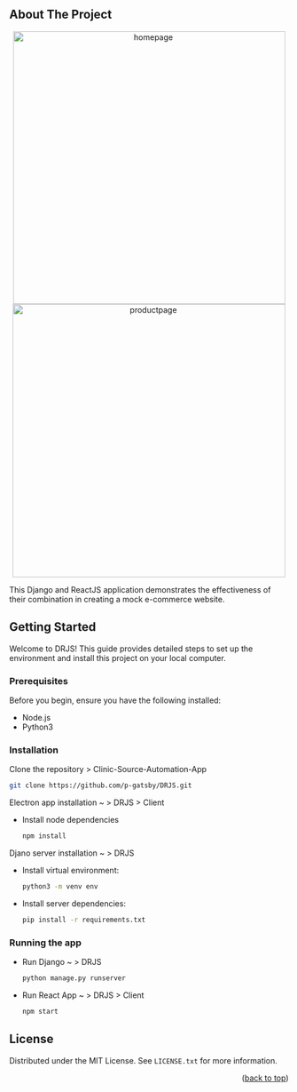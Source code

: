 <a name="readme-top"></a>

<!-- ABOUT THE PROJECT -->

## About The Project

<div align="center"> 
<img width="491" alt="homepage" src="https://github.com/p-gatsby/DRJS/assets/106583795/43a45070-2861-4708-a37a-6e5c55e44490">
<img width="492" alt="productpage" src="https://github.com/p-gatsby/DRJS/assets/106583795/4f6f05f4-db00-4e77-924f-49e42584ae97">
</div>


This Django and ReactJS application demonstrates the effectiveness of their combination in creating a mock e-commerce website.
<!-- GETTING STARTED -->

## Getting Started

Welcome to DRJS! This guide provides detailed steps to set up the environment and install this project on your local computer.

### Prerequisites

Before you begin, ensure you have the following installed:

- Node.js
- Python3

### Installation

Clone the repository > Clinic-Source-Automation-App

  ```bash
  git clone https://github.com/p-gatsby/DRJS.git
  ```

Electron app installation ~ > DRJS > Client

- Install node dependencies
  ```sh
  npm install
  ```

Djano server installation ~ > DRJS

- Install virtual environment:

  ```sh
  python3 -m venv env
  ```

- Install server dependencies:

  ```sh
  pip install -r requirements.txt
  ```

### Running the app

- Run Django  ~ > DRJS
  ```sh
  python manage.py runserver
  ```
- Run React App ~ > DRJS > Client
  ```sh
  npm start
  ```

<!-- LICENSE -->

## License

Distributed under the MIT License. See `LICENSE.txt` for more information.

<p align="right">(<a href="#readme-top">back to top</a>)</p>
